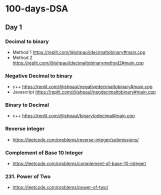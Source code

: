 # 100-days-DSA
## Day 1
### Decimal to binary 
- Method 1 https://replit.com/@ishpaul/decimaltobinary#main.cpp
- Method 2 https://replit.com/@ishpaul/decimaltobinarymethod2#main.cpp
### Negative Decimal to binary 
- c++ https://replit.com/@ishpaul/negativedecimaltobinary#main.cpp 
- Javascript https://replit.com/@ishpaul/negdecimaltobinary#main.cpp
### Binary to Decimal
- c++ https://replit.com/@ishpaul/binarytodecimal#main.cpp
### Reverse integer
- https://leetcode.com/problems/reverse-integer/submissions/
### Complement of Base 10 Integer
- https://leetcode.com/problems/complement-of-base-10-integer/

### 231. Power of Two
- https://leetcode.com/problems/power-of-two/
